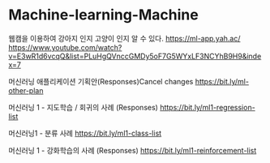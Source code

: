 # Machine-learning-Machine

웹캠을 이용하여 강아지 인지 고양이 인지 알 수 있다.
https://ml-app.yah.ac/
https://www.youtube.com/watch?v=E3wR1d6vcqQ&list=PLuHgQVnccGMDy5oF7G5WYxLF3NCYhB9H9&index=7


머신러닝 애플리케이션 기획안(Responses)Cancel changes
https://bit.ly/ml-other-plan


머신러닝 1  - 지도학습 / 회귀의 사례 (Responses)
https://bit.ly/ml1-regression-list


머신러닝1 - 분류 사례
https://bit.ly/ml1-class-list


머신러닝 1  - 강화학습의 사례 (Responses)
https://bit.ly/ml1-reinforcement-list
